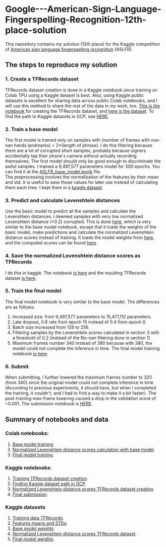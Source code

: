 # Google---American-Sign-Language-Fingerspelling-Recognition-12th-place-solution  
This repository contains my solution (12th place) for the Kaggle competition of [American sign language fingerspelling recognition](https://www.kaggle.com/competitions/asl-fingerspelling) (ASLFR).  

## The steps to reproduce my solution
### 1. Create a TFRecords dataset
TFRecords dataset creation is done in a Kaggle notebook since training on Colab TPU using a Kaggle dataset is best. Also, using Kaggle public datasets is excellent for sharing data across public Colab notebooks, and I will use this method to share the rest of the data in my work, too. [This is the notebook](https://www.kaggle.com/shlomoron/aslfr-parquets-to-tfrecords) for creating the TFRecords dataset, and [here is the dataset](https://www.kaggle.com/datasets/shlomoron/aslfr-tfrecords). To find the path to Kaggle datasets in GCP, see [HERE](https://www.kaggle.com/code/shlomoron/aslfr-gcp-path).
### 2. Train a base model
The first model is trained only on samples with (number of frames with non-nan hands landmarks) > 2*(length of phrase). I do this filtering because there are a lot of corrupted short samples, probably because signers accidentally tap their phone's camera without actually recording themselves. The first model should only be good enough to discriminate the awful samples. I trained a 9,497,577 parameters model for 300 epochs. You can find it at the [ASLFR_base_model.ipynb](https://github.com/shlomoron/Google---American-Sign-Language-Fingerspelling-Recognition-12th-place-solution/blob/main/ASLFR_base_model.ipynb) file.  
The preprocessing involves the normalization of the features by their mean and std. It is useful to save those values for later use instead of calculating them each time. I kept them in a [kaggle dataset](https://www.kaggle.com/datasets/shlomoron/aslfr-means-and-stds).  
### 3. Predict and calculate Levenshtein distances
Use the basic model to predict all the samples and calculate the Levenshtein distances. I deemed samples with very low normalized Levenshtein distance (<0.2) corrupted. This is done [here](https://github.com/shlomoron/Google---American-Sign-Language-Fingerspelling-Recognition-12th-place-solution/blob/main/ASLFR_base_model_predict.ipynb), which is very similar to the base model notebook, except that it loads the weights of the basic model, make predictions and calculate the normalized Levenshtein distance scores instead of training. It loads the model weights from [here](https://www.kaggle.com/datasets/shlomoron/aslfr-base-model), and the computed scores can be found [here](https://www.kaggle.com/datasets/shlomoron/aslfr-base-model-levs). 
### 4. Save the normalized Levenshtein distance scores as TFRecords
I do this in kaggle. The notebook [is here](https://www.kaggle.com/code/shlomoron/aslfr-base-model-levs-tfrecords) and the resulting TFRecords dataset [is here](https://www.kaggle.com/datasets/shlomoron/aslfr-base-model-levs-as-tfrecords).
### 5. Train the final model
The final model notebook is very similar to the base model. The differences are as follows:
1. Increased size: from 9,497,577 parameters to 15,471,112 parameters.
2. Late dropout, 0.8 rate from epoch 15 instead of 0.4 from epoch 0.
3. Batch size increased from 128 to 256.
4. Filtering samples by the Levenshtein scores calculated in section 3 with a threshold of 0.2 (instead of the No-nan filtering done in section 1).
5. Maximum frames number 340 instead of 380 because with 380, the model could not complete the inference in time.
The final model training notebook [is here](https://github.com/shlomoron/Google---American-Sign-Language-Fingerspelling-Recognition-12th-place-solution/blob/main/ASLFR_final_model.ipynb).
### 6. Submit
When submitting, I further lowered the maximum frames number to 320 (from 340) since the original model could not complete inference in time (According to previous experiments, it should have, but when I completed the training, it couldn't, and I had to find a way to make it a bit faster). The post-training max-frame lowering caused a drop in the validation score of ~0.001. The submission notebook is [HERE](https://www.kaggle.com/code/shlomoron/aslfr-final-model-submission).


## Summary of notebooks and data
### Colab notebooks:
1. [Base model training](https://github.com/shlomoron/Google---American-Sign-Language-Fingerspelling-Recognition-12th-place-solution/blob/main/ASLFR_base_model.ipynb).
2. [Normalized Levenshtein distance scores calculation with base model](https://github.com/shlomoron/Google---American-Sign-Language-Fingerspelling-Recognition-12th-place-solution/blob/main/ASLFR_base_model_predict.ipynb).
3. [Final model training](https://github.com/shlomoron/Google---American-Sign-Language-Fingerspelling-Recognition-12th-place-solution/blob/main/ASLFR_final_model.ipynb).
### Kaggle notebooks:
1. [Training TFRecords dataset creation](https://www.kaggle.com/shlomoron/aslfr-parquets-to-tfrecords).
2. [Finding Kaggle dataset path in GCP](https://www.kaggle.com/code/shlomoron/aslfr-gcp-path).
3. [Normalized Levenshtein distance scores TFRecords dataset creation](https://www.kaggle.com/code/shlomoron/aslfr-base-model-levs-tfrecord).
4. [Final submission](https://www.kaggle.com/code/shlomoron/aslfr-final-model-submission).
### Kaggle datasets
1. [Training data TFRecords](https://www.kaggle.com/datasets/shlomoron/aslfr-tfrecords).
2. [Features means and STDs](https://www.kaggle.com/datasets/shlomoron/aslfr-means-and-stds).
3. [Base model weights](https://www.kaggle.com/datasets/shlomoron/aslfr-base-model).
4. [Normalized Levenshtein distance scores TFRecords dataset](https://www.kaggle.com/datasets/shlomoron/aslfr-base-model-levs-as-tfrecords).
5. [Final model weights](https://www.kaggle.com/datasets/shlomoron/aslfr-final-model/settings).
